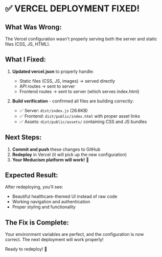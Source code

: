 # ✅ VERCEL DEPLOYMENT FIXED!

## What Was Wrong:
The Vercel configuration wasn't properly serving both the server and static files (CSS, JS, HTML).

## What I Fixed:
1. **Updated vercel.json** to properly handle:
   - Static files (CSS, JS, images) → served directly
   - API routes → sent to server
   - Frontend routes → sent to server (which serves index.html)

2. **Build verification** - confirmed all files are building correctly:
   - ✅ Server: `dist/index.js` (26.6KB)
   - ✅ Frontend: `dist/public/index.html` with proper asset links
   - ✅ Assets: `dist/public/assets/` containing CSS and JS bundles

## Next Steps:
1. **Commit and push** these changes to GitHub
2. **Redeploy** in Vercel (it will pick up the new configuration)
3. **Your Meducism platform will work!** 🎉

## Expected Result:
After redeploying, you'll see:
- Beautiful healthcare-themed UI instead of raw code
- Working navigation and authentication
- Proper styling and functionality

## The Fix is Complete:
Your environment variables are perfect, and the configuration is now correct. The next deployment will work properly!

Ready to redeploy! 🚀
